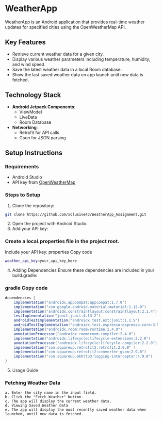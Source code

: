 # WeatherApp

WeatherApp is an Android application that provides real-time weather updates for specified cities using the OpenWeatherMap API.

## Key Features

- Retrieve current weather data for a given city.
- Display various weather parameters including temperature, humidity, and wind speed.
- Save the latest weather data in a local Room database.
- Show the last saved weather data on app launch until new data is fetched.

## Technology Stack

- **Android Jetpack Components**:
  - ViewModel
  - LiveData
  - Room Database
- **Networking**:
  - Retrofit for API calls
  - Gson for JSON parsing

## Setup Instructions

### Requirements

- Android Studio
- API key from [OpenWeatherMap](https://openweathermap.org/api)

### Steps to Setup

1. Clone the repository:

```bash
git clone https://github.com/xclusive43/WeatherApp_Assignment.git 
```
2. Open the project with Android Studio.
3. Add your API key:

### Create a local.properties file in the project root.
Include your API key:
properties
Copy code
```bash
weather_api_key=your_api_key_here
```

4. Adding Dependencies
Ensure these dependencies are included in your build.gradle:

### gradle Copy code
```gradle
dependencies {
    implementation("androidx.appcompat:appcompat:1.7.0")
    implementation("com.google.android.material:material:1.12.0")
    implementation("androidx.constraintlayout:constraintlayout:2.1.4")
    testImplementation("junit:junit:4.13.2")
    androidTestImplementation("androidx.test.ext:junit:1.1.5")
    androidTestImplementation("androidx.test.espresso:espresso-core:3.5.1")
    implementation("androidx.room:room-runtime:2.4.0")
    annotationProcessor("androidx.room:room-compiler:2.4.0")
    implementation("androidx.lifecycle:lifecycle-extensions:2.2.0")
    annotationProcessor("androidx.lifecycle:lifecycle-compiler:2.2.0")
    implementation("com.squareup.retrofit2:retrofit:2.9.0" )
    implementation("com.squareup.retrofit2:converter-gson:2.9.0")
    implementation("com.squareup.okhttp3:logging-interceptor:4.9.0")
}
```
5. Usage Guide
### Fetching Weather Data
    a. Enter the city name in the input field.
    b. Click the "Fetch Weather" button.
    c. The app will display the current weather data.
    d. Viewing Saved Weather Data
    e. The app will display the most recently saved weather data when launched, until new data is fetched.

